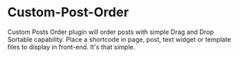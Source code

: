# Custom-Post-Order
Custom Posts Order plugin will order posts with simple Drag and Drop Sortable capability. Place a shortcode in page, post, text widget or template files to display in front-end. It's that simple. 
